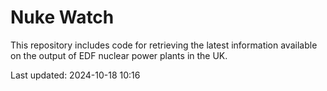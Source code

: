 # Nuke Watch

This repository includes code for retrieving the latest information available on the output of EDF nuclear power plants in the UK.

Last updated: 2024-10-18 10:16
